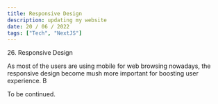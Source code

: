 ```yaml
---
title: Responsive Design
description: updating my website
date: 20 / 06 / 2022
tags: ["Tech", "NextJS"]
---
```


<p>26. Responsive Design</p>

<p> 
As most of the users are using mobile for web browsing nowadays, the responsive design become mush more important for boosting user experience. B

<p>To be continued.